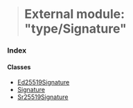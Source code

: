 > # External module: "type/Signature"

### Index

#### Classes

* [Ed25519Signature](../classes/_type_signature_.ed25519signature.md)
* [Signature](../classes/_type_signature_.signature.md)
* [Sr25519Signature](../classes/_type_signature_.sr25519signature.md)